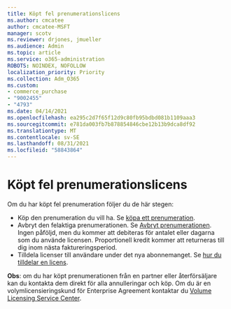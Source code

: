 ```yaml
---
title: Köpt fel prenumerationslicens
ms.author: cmcatee
author: cmcatee-MSFT
manager: scotv
ms.reviewer: drjones, jmueller
ms.audience: Admin
ms.topic: article
ms.service: o365-administration
ROBOTS: NOINDEX, NOFOLLOW
localization_priority: Priority
ms.collection: Adm_O365
ms.custom:
- commerce_purchase
- "9002455"
- "4793"
ms.date: 04/14/2021
ms.openlocfilehash: ea295c2d7f65f12d9c80fb95bdbd081b1109aaa3
ms.sourcegitcommit: e781da003fb7b878854846cbe12b13b9dca8df92
ms.translationtype: MT
ms.contentlocale: sv-SE
ms.lasthandoff: 08/31/2021
ms.locfileid: "58843864"
---
```

# <a name="purchased-wrong-subscription-license"></a>Köpt fel prenumerationslicens

Om du har köpt fel prenumeration följer du de här stegen:

- Köp den prenumeration du vill ha. Se [köpa ett prenumeration](https://docs.microsoft.com/alchemyinsights/buy-a-subscription-to-office-365-for-business).
- Avbryt den felaktiga prenumerationen. Se [Avbryt prenumerationen](https://docs.microsoft.com/alchemyinsights/canceling-your-office-365-subscription).
Ingen påföljd, men du kommer att debiteras för antalet eller dagarna som du använde licensen. Proportionell kredit kommer att returneras till dig inom nästa faktureringsperiod.
- Tilldela licenser till användare under det nya abonnemanget. Se [hur du tilldelar en licens](https://docs.microsoft.com/alchemyinsights/how-to-assign-a-license-to-a-user).

**Obs**: om du har köpt prenumerationen från en partner eller återförsäljare kan du kontakta dem direkt för alla annulleringar och köp. Om du är en volymlicensieringskund för Enterprise Agreement kontaktar du [Volume Licensing Service Center](https://support.microsoft.com/help/4471406/how-to-contact-the-microsoft-volume-licensing-service-center).
